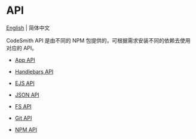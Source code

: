 # API

[English](../../zh/api/index.md) | 简体中文

CodeSmith API 是由不同的 NPM 包提供的，可根据需求安装不同的依赖去使用对应的 API。

- [App API](./app.md)

- [Handlebars API](./handlebars.md)

- [EJS API](./ejs.md)

- [JSON API](./json.md)

- [FS API](./fs.md)

- [Git API](./git.md)

- [NPM API](./npm.md)
